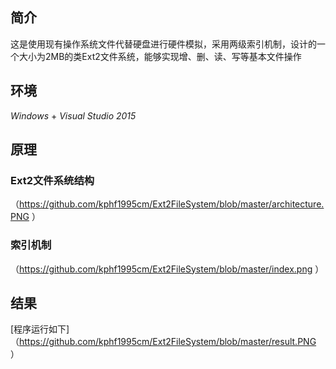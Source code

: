 ## 简介
这是使用现有操作系统文件代替硬盘进行硬件模拟，采用两级索引机制，设计的一个大小为2MB的类Ext2文件系统，能够实现增、删、读、写等基本文件操作
## 环境
*Windows* + *Visual Studio 2015*
## 原理
### Ext2文件系统结构
（https://github.com/kphf1995cm/Ext2FileSystem/blob/master/architecture.PNG ）
### 索引机制
（https://github.com/kphf1995cm/Ext2FileSystem/blob/master/index.png ）
## 结果
[程序运行如下]（https://github.com/kphf1995cm/Ext2FileSystem/blob/master/result.PNG ）
	

